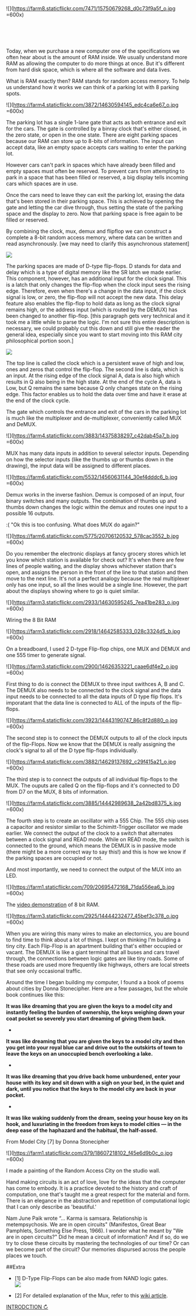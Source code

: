  
![](https://farm8.staticflickr.com/7471/15750679268_d0c73f9a5f_o.jpg =600x)  </br>  </br>  </br>  </br>  </br>

Today, when we purchase a new computer one of the specifications we often hear about is the amount of RAM inside. We usually understand more RAM as allowing the computer to do more things at once. But it's different from hard disk space, which is where all the software and data lives.

What is RAM exactly then? RAM stands for random access memory. To help us understand how it works we can think of a parking lot with 8 parking spots. 

![](https://farm4.staticflickr.com/3872/14630594145_edc4ca6e67_o.jpg =600x)
 
The parking lot has a single 1-lane gate that acts as both entrance and exit for the cars. The gate is controlled by a binray clock that's either closed, in the zero state, or open in the one state. There are eight parking spaces because our RAM can store up to 8-bits of information. The input can accept  data, like an empty space accepts cars waiting to enter the parking lot.

However cars can't park in spaces which have already been filled and empty spaces must often be reserved. To prevent cars from attempting to park in a  space that has been filled or reserved, a big display tells incoming cars which spaces are in use.

Once the cars need to leave they can exit the parking lot, erasing the data that's been stored in their parking space. This is achieved by opening the gate and letting the car dive through, thus setting the state of the parking space and the display to zero. Now that parking space is free again to be filled or reserved.

By combining the clock, mux, demux and flipflop we can construct a complete a 8-bit random access memory, where data can be written and read asynchronously. [we may need to clarify this asynchronous statement]

![](https://farm1.staticflickr.com/655/20889869441_19e63ce7cb_o.jpg)

The parking spaces are made of D-type flip-flops. D stands for data and delay which is a type of digital memory like the SR latch we made earlier. This component, however, has an additional input for the clock signal. This is a latch that only changes the flip-flop when the clock input sees the rising edge. Therefore, even when there's a change in the data input, if the clock signal is low, or zero, the flip-flop will not accept the new data. This delay feature also enables the flip-flop to hold data as long as the clock signal remains high, or the address input (which is routed by the DEMUX) has been changed to another flip-flop. [this paragraph gets very technical and it took me a little while to parse the logic. I'm not sure this entire description is necessary, we could probably cut this down and still give the reader the general idea, especially since you want to start moving into this RAM city philosophical portion soon.]
 
![](https://farm1.staticflickr.com/614/20695978869_4907925e5a_o.jpg) 
 
The top line is called the clock which is a persistent wave of high and low, ones and zeros that control the flip-flop. The second line is data, which is an input. At the rising edge of the clock signal A, data is also high which results in Q also being in the high state. At the end of the cycle A, data is Low, but Q remains the same because Q only changes state on the rising edge. This factor enables us to hold the data over time and have it erase at the end of the clock cycle.
 
The gate which controls the entrance and exit of the cars in the parking lot is much like the multiplexer and de-multiplexer, conveniently called MUX and DeMUX.

![](https://farm4.staticflickr.com/3883/14375838297_c42dab45a7_b.jpg =600x)

MUX has many data inputs in addition to several selector inputs. Depending on how the selector inputs (like the thumbs up or thumbs down in the drawing), the input data will be assigned to different places.

![](https://farm6.staticflickr.com/5532/14560631144_30ef4dddc6_b.jpg =600x)

Demux works in the inverse fashion. Demux is composed of an input, four binary switches and many outputs. The combination of thumbs up and thumbs down changes the logic within the demux and routes one input to a possible 16 outputs.

:( "Ok this is too confusing. What does MUX do again?"

![](https://farm6.staticflickr.com/5775/20706120532_578cac3552_b.jpg =600x)

Do you remember the electronic displays at fancy grocery stores which let you know which station is available for check out? It's when there are few lines of people waiting, and the display shows whichever station that's open, and assigns the person in the front of the line to that station and then move to the next line. It's not a perfect analogy because the real multiplexer only has one input, so all the lines would be a single line. However, the part about the displays showing where to go is quiet similar.

![](https://farm3.staticflickr.com/2933/14630595245_7ea41be283_o.jpg =600x)

Wiring the 8 Bit RAM

 ![](https://farm3.staticflickr.com/2918/14642585333_028c3324d5_b.jpg =600x)

On a breadboard, I used 2 D-type Flip-flop chips, one MUX and DEMUX and one 555 timer to generate signal. 

![](https://farm3.staticflickr.com/2900/14626353221_caae6df4e2_o.jpg =600x)

First thing to do is connect the DEMUX to three input swithces A, B and C. The DEMUX also needs to be connected to the clock signal and the data input needs to be connected to all the data inputs of D type flip flops. It's imporatant that the data line is connected to ALL of the inputs of the flip-flops. 
 
![](https://farm4.staticflickr.com/3923/14443190747_86c8f2d880_o.jpg =600x) 

The second step is to connect the DEMUX outputs to all of the clock inputs of the flip-Flops. Now we know that the DEMUX is really assigning the clock's signal to all of the D type flip-flops individually. 
 
![](https://farm4.staticflickr.com/3882/14629137692_c29f415a21_o.jpg =600x)

The third step is to connect the outputs of all individual flip-flops to the MUX. The ouputs are called Q on the flip-flops and it's connected to D0 from D7 on the MUX, 8 bits of information.

![](https://farm4.staticflickr.com/3885/14442989638_2a42bd8375_k.jpg =600x)

The fourth step is to create an oscillator with a 555 Chip. The 555 chip uses a capacitor and resistor similar to the Schimitt-Trigger oscillator we made earlier. We connect the output of the clock to a switch that alternates between a clock signal and READ mode. While on READ mode, the switch is connected to the ground, which means the DEMUX is in passive mode (there might be a more correct way to say this!) and this is how we know if the parking spaces are occupied or not.

And most importantly, we need to connect the output of the MUX into an LED. 

![](https://farm1.staticflickr.com/709/20695472168_71da556ea6_b.jpg =600x)

The [video demonstration](https://vimeo.com/113169467) of 8 bit RAM. 
 
![](https://farm3.staticflickr.com/2925/14444232477_45bef3c378_o.jpg =600x)

When you are wiring this many wires to make an electornics, you are bound to find time to think about a lot of things. I kept on thinking I'm building a tiny city. Each Flip-Flop is an apartment building that's either occupied or vacant. The DEMUX is like a giant terminal that all buses and cars travel through, the connections between logic gates are like tiny roads. Some of these roads are used more frequently like highways, others are local streets that see only occasional traffic.

Around the time I began building my computer, I found a a book of poems about cities by Donna Stonecipher. Here are a few passages, but the whole book continues like this:

**It was like dreaming that you are given the keys to a model city and instantly feeling the burden of ownership, the keys weighing down your coat pocket so severely you start dreaming of giving them back.**

*

**It was like dreaming that you are given the keys to a model city and then you get into your royal blue car and drive out to the outskirts of town to leave the keys on an unoccupied bench overlooking a lake.**

*

**It was like dreaming that you drive back home unburdened, enter your house with its key and sit down with a sigh on your bed, in the quiet and dark, until you notice that the keys to the model city are back in your pocket.**

*

**It was like waking suddenly from the dream, seeing your house key on its hook, and luxuriating in the freedom from keys to model cities — in the deep ease of the haphazard and the habitual, the half-assed.**

From Model City [7] by Donna Stonecipher

![](https://farm1.staticflickr.com/379/18607218102_f45e6d9b0c_o.jpg =600x)

I made a painting of the Random Access City on the studio wall. 

Hand making circuits is an act of love, love for the ideas that the computer has come to embody. It is a practice devoted to the history and craft of computation, one that's taught me a great respect for the material and form. There is an elegance in the abstraction and repetition of computational logic that I can only describe as 'beautiful.'

Nam June Paik wrote “… Karma is samsara. Relationship is metempsychosis. We are in open circuits" (Manifestos, Great Bear Pamphlets, Something Else Press, 1966). I wonder what he meant by "We are in open circuits?" Did he mean a circuit of information? And if so, do we try to close these circuits by mastering the technologies of our time? Or can we become part of the circuit? Our memories dispursed across the people places we touch.


##Extra

- [1] D-Type Flip-Flops can be also made from NAND logic gates.  
![](https://upload.wikimedia.org/wikipedia/commons/thumb/2/2f/D-Type_Transparent_Latch.svg/300px-D-Type_Transparent_Latch.svg.png)

- [2] For detailed explanation of the Mux, refer to this [wiki article](https://en.wikipedia.org/wiki/Multiplexer).

[INTRODCTION ↻](https://github.com/tchoi8/handmadecomputer/blob/master/Entry/readme.md)
